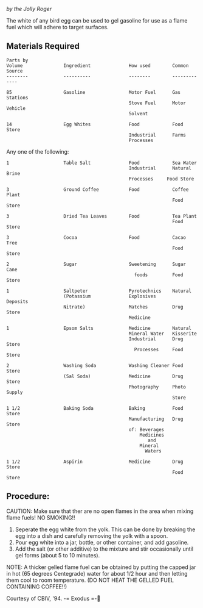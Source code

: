 _by the Jolly Roger_

The white of any bird egg can be used to gel gasoline for use as a 
flame fuel which will adhere to target surfaces.

Materials Required
------------------

    Parts by
    Volume               Ingredient              How used        Common Source
    --------             ----------              --------        -------------
    
    85                   Gasoline                Motor Fuel      Gas Stations
                                                 Stove Fuel      Motor Vehicle
                                                 Solvent
    
    14                   Egg Whites              Food            Food Store
                                                 Industrial      Farms
                                                 Processes

Any one of the following:

    1                    Table Salt              Food            Sea Water
                                                 Industrial      Natural Brine
                                                 Processes     Food Store
    
    3                    Ground Coffee           Food            Coffee Plant
                                                                 Food Store
    
    3                    Dried Tea Leaves        Food            Tea Plant
                                                                 Food Store
    
    3                    Cocoa                   Food            Cacao Tree
                                                                 Food Store
    
    2                    Sugar                   Sweetening      Sugar Cane
                                                   foods         Food Store
    
    1                    Saltpeter               Pyrotechnics    Natural
                         (Potassium              Explosives        Deposits
                         Nitrate)                Matches         Drug Store
                                                 Medicine
    
    1                    Epsom Salts             Medicine        Natural
                                                 Mineral Water   Kisserite
                                                 Industrial      Drug Store
                                                   Processes     Food Store
    
    2                    Washing Soda            Washing Cleaner Food Store
                         (Sal Soda)              Medicine        Drug Store
                                                 Photography     Photo Supply
                                                                 Store
    
    1 1/2                Baking Soda             Baking          Food Store
                                                 Manufacturing   Drug Store
                                                 of: Beverages
                                                     Medicines
                                                        and
                                                     Mineral
                                                       Waters
    
    1 1/2                Aspirin                 Medicine        Drug Store
                                                                 Food Store

Procedure:
---------

CAUTION: Make sure that ther are no open flames in the area when mixing 
flame fuels! NO SMOKING!!

1. Seperate the egg white from the yolk. This can be done by breaking the 
egg into a dish and carefully removing the yolk with a spoon.
2. Pour egg white into a jar, bottle, or other container, and add gasoline.
3. Add the salt (or other additive) to the mixture and stir occasionally 
until gel forms (about 5 to 10 minutes).

NOTE: A thicker gelled flame fuel can be obtained by putting the capped jar 
in hot (65 degrees Centegrade) water for about 1/2 hour and then letting 
them cool to room temperature. (DO NOT HEAT THE GELLED FUEL CONTAINING 
COFFEE!!)

Courtesy of CBIV, '94.                     -= Exodus =-
